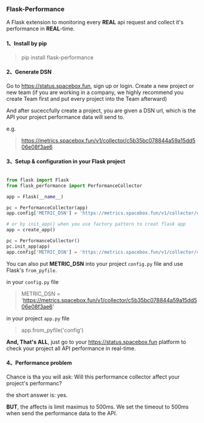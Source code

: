 ### Flask-Performance

A Flask extension to monitoring every **REAL** api request and collect it's performance in **REAL**-time.


#### 1、Install by pip

> pip install flask-performance

#### 2、Generate DSN

Go to https://status.spacebox.fun, sign up  or login. Create a new project or new team (if you are working in a company, we highly recommend you create Team first and put every project into the Team afterward)

And after suceccfully create a project, you are given a DSN url, which is the API your project performance data will send to.

e.g.

> https://metrics.spacebox.fun/v1/collector/c5b35bc078844a59a15dd506e08f3ae6


#### 3、Setup & configuration in your Flask project

```python

from flask import Flask
from flask_performance import PerformanceCollector

app = Flask(__name__)

pc = PerformanceCollector(app)
app.config['METRIC_DSN'] = 'https://metrics.spacebox.fun/v1/collector/c5b35bc078844a59a15dd506e08f3ae6'

# or by init_app() when you use factory pattern to creat flask app
app = create_app()

pc = PerformanceCollector()
pc.init_app(app)
app.config['METRIC_DSN'] = 'https://metrics.spacebox.fun/v1/collector/c5b35bc078844a59a15dd506e08f3ae6'

```

You can also put **METRIC_DSN** into your project `config.py` file and use Flask's `from_pyfile`.


in your `config.py` file

> METRIC_DSN = 'https://metrics.spacebox.fun/v1/collector/c5b35bc078844a59a15dd506e08f3ae6'

in your project `app.py` file

> app.from_pyfile('config')


**And, That's ALL**, just go to your https://status.spacebox.fun platform to check your project all API performance in real-time.


#### 4、Performance problem

Chance is tha you will ask: Will this performance collector affect your project's performanc? 

the short answer is: yes.

**BUT**, the affects is limit maximus to 500ms. We set the timeout to 500ms when send the performance data to the API.